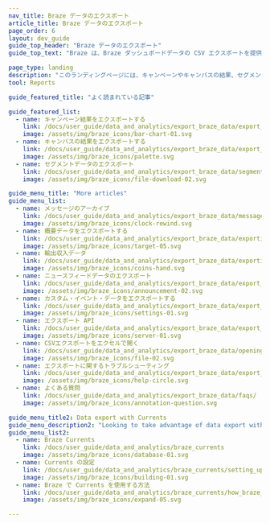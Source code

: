 ```yaml
---
nav_title: Braze データのエクスポート
article_title: Braze データのエクスポート
page_order: 6
layout: dev_guide
guide_top_header: "Braze データのエクスポート"
guide_top_text: "Braze は、Braze ダッシュボードデータの CSV エクスポートを提供しており、これをさまざまなツールで使用してデータの分析ができます。以下の記事では、ダッシュボードからエクスポートできるさまざまな種類のデータと、データをエクセルで開いたり、APIを使用してエクスポートを実行するためのヒントについて説明する。<br><br>エクスポートを実行する前に、データを表示したい時間枠が正しく選択されていることを確認する。"

page_type: landing
description: "このランディングページには、キャンペーンやキャンバスの結果、セグメントデータ、概要、収益データなど、Braze データのエクスポートに関するリソースがまとめられています。"
tool: Reports

guide_featured_title: "よく読まれている記事"

guide_featured_list:
  - name: キャンペーン結果をエクスポートする
    link: /docs/user_guide/data_and_analytics/export_braze_data/export_campaign_results_data/
    image: /assets/img/braze_icons/bar-chart-01.svg
  - name: キャンバスの結果をエクスポートする
    link: /docs/user_guide/data_and_analytics/export_braze_data/export_canvas_data/
    image: /assets/img/braze_icons/palette.svg
  - name: セグメントデータのエクスポート
    link: /docs/user_guide/data_and_analytics/export_braze_data/segment_data_to_csv/
    image: /assets/img/braze_icons/file-download-02.svg

guide_menu_title: "More articles"
guide_menu_list:
  - name: メッセージのアーカイブ
    link: /docs/user_guide/data_and_analytics/export_braze_data/message_archiving/
    image: /assets/img/braze_icons/clock-rewind.svg
  - name: 概要データをエクスポートする
    link: /docs/user_guide/data_and_analytics/export_braze_data/exporting_app_usage_data/
    image: /assets/img/braze_icons/target-05.svg
  - name: 輸出収入データ
    link: /docs/user_guide/data_and_analytics/export_braze_data/exporting_revenue_data/
    image: /assets/img/braze_icons/coins-hand.svg
  - name: ニュースフィードデータのエクスポート
    link: /docs/user_guide/data_and_analytics/export_braze_data/export_news_feed_data/
    image: /assets/img/braze_icons/announcement-02.svg
  - name: カスタム・イベント・データをエクスポートする
    link: /docs/user_guide/data_and_analytics/export_braze_data/export_custom_event_data/
    image: /assets/img/braze_icons/settings-01.svg
  - name: エクスポート API
    link: /docs/user_guide/data_and_analytics/export_braze_data/export_apis/
    image: /assets/img/braze_icons/server-01.svg
  - name: CSVエクスポートをエクセルで開く
    link: /docs/user_guide/data_and_analytics/export_braze_data/opening_csv_reports_in_excel/
    image: /assets/img/braze_icons/file-02.svg
  - name: エクスポートに関するトラブルシューティング
    link: /docs/user_guide/data_and_analytics/export_braze_data/export_troubleshooting/
    image: /assets/img/braze_icons/help-circle.svg
  - name: よくある質問
    link: /docs/user_guide/data_and_analytics/export_braze_data/faqs/
    image: /assets/img/braze_icons/annotation-question.svg

guide_menu_title2: Data export with Currents
guide_menu_description2: "Looking to take advantage of data export with Braze Currents? The Currents tool is a real-time data stream of your engagement events that is the most robust, yet granular export out of the Braze platform. Check out these articles for more."
guide_menu_list2:
  - name: Braze Currents
    link: /docs/user_guide/data_and_analytics/braze_currents
    image: /assets/img/braze_icons/database-01.svg
  - name: Currents の設定
    link: /docs/user_guide/data_and_analytics/braze_currents/setting_up_currents/
    image: /assets/img/braze_icons/building-01.svg
  - name: Braze で Currents を使用する方法
    link: /docs/user_guide/data_and_analytics/braze_currents/how_braze_uses_currents/
    image: /assets/img/braze_icons/expand-05.svg

---
```

<br><br>

